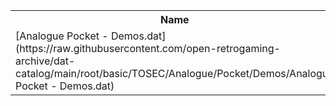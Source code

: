 <table>
<tr><th>Name</th><th>Size</th></tr>
<tr><td>
[Analogue Pocket - Demos.dat](https://raw.githubusercontent.com/open-retrogaming-archive/dat-catalog/main/root/basic/TOSEC/Analogue/Pocket/Demos/Analogue Pocket - Demos.dat)
</td><td>3406</td></tr>
</table>
